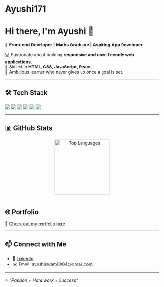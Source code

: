 # Ayushi171

# Hi there, I'm Ayushi 👋  

🌼 **Front-end Developer | Maths Graduate | Aspiring App Developer**  

💻 Passionate about building **responsive and user-friendly web applications**.  
🚀 Skilled in **HTML, CSS, JavaScript, React**.  
🎯 Ambitious learner who never gives up once a goal is set.  

---

## 🛠️ Tech Stack

<p>
  <img src="https://img.shields.io/badge/HTML5-E34F26?style=for-the-badge&logo=html5&logoColor=white" />
  <img src="https://img.shields.io/badge/CSS3-1572B6?style=for-the-badge&logo=css3&logoColor=white" />
  <img src="https://img.shields.io/badge/JavaScript-F7DF1E?style=for-the-badge&logo=javascript&logoColor=black" />
  <img src="https://img.shields.io/badge/React-20232A?style=for-the-badge&logo=react&logoColor=61DAFB" />
  <img src="https://img.shields.io/badge/GitHub-181717?style=for-the-badge&logo=github&logoColor=white" />
  <img src="https://img.shields.io/badge/VS%20Code-0078D4?style=for-the-badge&logo=visual-studio-code&logoColor=white" />
</p>

---

## 📊 GitHub Stats

<p align="center">
  <img src="(https://github-readme-stats.vercel.app/api?username=Ayushi171&show_icons=true&theme=radical&custom_title=Frontend%20Developer's%20Stats)
/>
  <img src="https://github-readme-stats.vercel.app/api/top-langs/?username=Ayushi171&layout=compact&theme=tokyonight" alt="Top Languages" height="180px"/>
</p>

---

## 🌐 Portfolio

🔗 [Check out my portfolio here](file:///C:/Users/91810/OneDrive/Documents/vs_code/Classroom/PROJECT/Portfolio.html) 

---

## 📫 Connect with Me
- 💼 [LinkedIn](https://www.linkedin.com/in/ayushi-swami-aayu) 
- ✉️ Email: ayushiswami1004@gmail.com 

---

⭐️ *"Passion + Hard work = Success"*  

